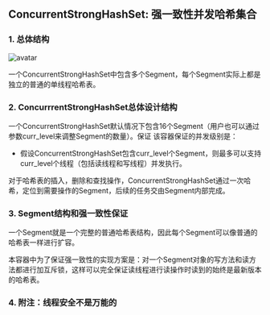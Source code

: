 ## ConcurrentStrongHashSet: 强一致性并发哈希集合

### 1. 总体结构
![avatar](https://img-blog.csdnimg.cn/20181116015408480.png?x-oss-process=image/watermark,type_ZmFuZ3poZW5naGVpdGk,shadow_10,text_aHR0cHM6Ly9ibG9nLmNzZG4ubmV0L3UwMTMyNTY4MTY=,size_16,color_FFFFFF,t_70)

一个ConcurrentStrongHashSet中包含多个Segment，每个Segment实际上都是独立的普通的单线程哈希表。

### 2. ConcurrrentStrongHashSet总体设计结构

一个ConcurrentStrongHashSet默认情况下包含16个Segment（用户也可以通过参数curr_level来调整Segment的数量）。保证
该容器保证的并发级别是：

+ 假设ConcurrentStrongHashSet包含curr_level个Segment，则最多可以支持curr_level个线程（包括读线程和写线程）并发执行。

对于哈希表的插入，删除和查找操作，ConcurrentStrongHashSet通过一次哈希，定位到需要操作的Segment，后续的任务交由Segment内部完成。

### 3. Segment结构和强一致性保证
一个Segment就是一个完整的普通哈希表结构，因此每个Segment可以像普通的哈希表一样进行扩容。

本容器中为了保证强一致性的实现方案是：对一个Segment对象的写方法和读方法都进行加互斥锁，这样可以完全保证读线程进行读操作时读到的始终是最新版本的哈希表。


### 4. 附注：线程安全不是万能的

